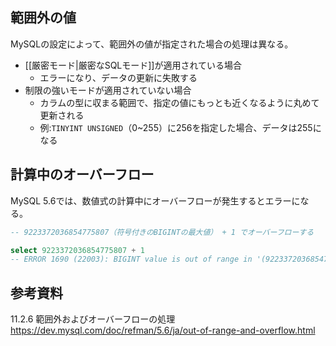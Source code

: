 ## 範囲外の値
MySQLの設定によって、範囲外の値が指定された場合の処理は異なる。

* [[厳密モード|厳密なSQLモード]]が適用されている場合
  - エラーになり、データの更新に失敗する
* 制限の強いモードが適用されていない場合
  - カラムの型に収まる範囲で、指定の値にもっとも近くなるように丸めて更新される
  - 例:`TINYINT UNSIGNED`（0~255）に256を指定した場合、データは255になる

## 計算中のオーバーフロー
MySQL 5.6では、数値式の計算中にオーバーフローが発生するとエラーになる。  
```sql
-- 9223372036854775807（符号付きのBIGINTの最大値） + 1 でオーバーフローする

select 9223372036854775807 + 1
-- ERROR 1690 (22003): BIGINT value is out of range in '(9223372036854775807 + 1)'
```

## 参考資料
11.2.6 範囲外およびオーバーフローの処理  
https://dev.mysql.com/doc/refman/5.6/ja/out-of-range-and-overflow.html